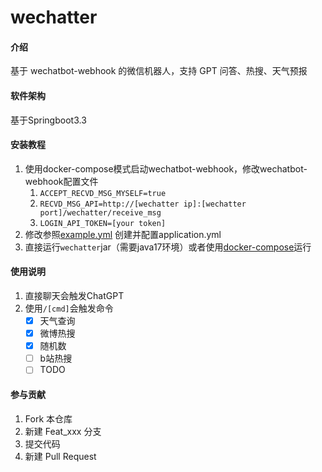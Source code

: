 # wechatter

#### 介绍
基于 wechatbot-webhook 的微信机器人，支持 GPT 问答、热搜、天气预报

#### 软件架构

基于Springboot3.3


#### 安装教程

1. 使用docker-compose模式启动wechatbot-webhook，修改wechatbot-webhook配置文件
    1. `ACCEPT_RECVD_MSG_MYSELF=true`
    2. `RECVD_MSG_API=http://[wechatter ip]:[wechatter port]/wechatter/receive_msg`
    3. `LOGIN_API_TOKEN=[your token]`
2. 修改参照[example.yml](src%2Fmain%2Fresources%2Fexample.yml) 创建并配置application.yml
3. 直接运行`wechatter`jar（需要java17环境）或者使用[docker-compose](docker-compose.yml)运行

#### 使用说明

1. 直接聊天会触发ChatGPT
2. 使用`/[cmd]`会触发命令
    -[x] 天气查询
    -[x] 微博热搜
    -[x] 随机数
    -[ ] b站热搜
    -[ ] TODO

#### 参与贡献

1.  Fork 本仓库
2.  新建 Feat_xxx 分支
3.  提交代码
4.  新建 Pull Request

